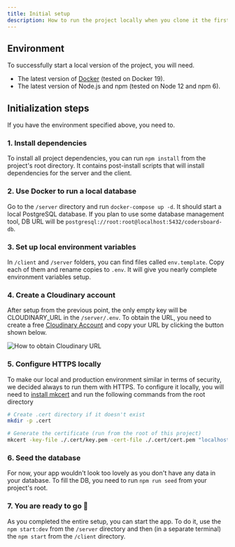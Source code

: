 ```yaml
---
title: Initial setup
description: How to run the project locally when you clone it the first time.
---
```


## Environment

To successfully start a local version of the project, you will need.

- The latest version of [Docker](https://www.docker.com/get-started) (tested on Docker 19).
- The latest version of Node.js and npm (tested on Node 12 and npm 6).

## Initialization steps

If you have the environment specified above, you need to.

### 1. Install dependencies

To install all project dependencies, you can run `npm install` from the project's root directory. It contains post-install scripts that will install dependencies for the server and the client.

### 2. Use Docker to run a local database

Go to the `/server` directory and run `docker-compose up -d`. It should start a local PostgreSQL database. If you plan to use some database management tool, DB URL will be `postgresql://root:root@localhost:5432/codersboard-db`.

### 3. Set up local environment variables

In `/client` and `/server` folders, you can find files called `env.template`. Copy each of them and rename copies to `.env`. It will give you nearly complete environment variables setup.

### 4. Create a Cloudinary account

After setup from the previous point, the only empty key will be CLOUDINARY_URL in the `/server/.env`. To obtain the URL, you need to create a free [Cloudinary Account](https://cloudinary.com) and copy your URL by clicking the button shown below.

![How to obtain Cloudinary URL](/cloudinary-url.png)

### 5. Configure HTTPS locally

To make our local and production environment similar in terms of security, we decided always to run them with HTTPS. To configure it locally, you will need to [install mkcert](https://mkcert.dev) and run the following commands from the root directory

```bash
# Create .cert directory if it doesn't exist
mkdir -p .cert

# Generate the certificate (run from the root of this project)
mkcert -key-file ./.cert/key.pem -cert-file ./.cert/cert.pem "localhost"
```

### 6. Seed the database

For now, your app wouldn't look too lovely as you don't have any data in your database. To fill the DB, you need to run `npm run seed` from your project's root.

### 7. You are ready to go 🥳

As you completed the entire setup, you can start the app. To do it, use the `npm start:dev` from the `/server` directory and then (in a separate terminal) the `npm start` from the `/client` directory.
